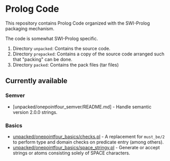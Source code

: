 # Prolog Code

This repository contains Prolog Code organized with the SWI-Prolog packaging mechanism.

The code is somewhat SWI-Prolog specific.

1. Directory `unpacked`: Contains the source code. 
1. Directory `prepacked`: Contains a copy of the source code arranged such that "packing" can be done.
1. Directory `packed`: Contains the pack files (tar files)

## Currently available

### Semver

- [unpacked/onepointfour_semver/README.md] - Handle semantic version 2.0.0 strings.

### Basics

- [unpacked/onepointfour_basics/checks.pl](README_checks.md) - A replacement for `must_be/2` to perform type and domain checks on predicate entry (among others).
- [unpacked/onepointfour_basics/space_stringy.pl](README_space_stringy.md) - Generate or accept strings or atoms consisting solely of SPACE characters.
 

